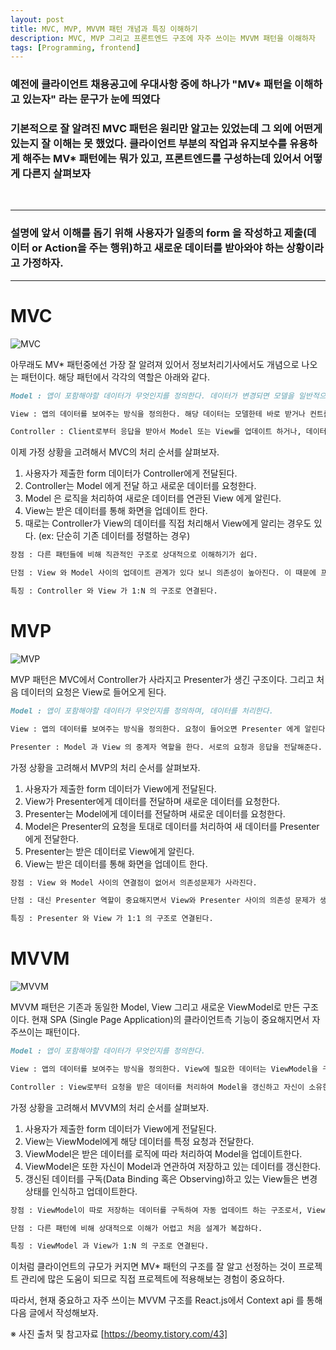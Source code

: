 ```yaml
---
layout: post
title: MVC, MVP, MVVM 패턴 개념과 특징 이해하기
description: MVC, MVP 그리고 프론트엔드 구조에 자주 쓰이는 MVVM 패턴을 이해하자
tags: [Programming, frontend]
---
```


### 예전에 클라이언트 채용공고에 우대사항 중에 하나가 "MV\* 패턴을 이해하고 있는자" 라는 문구가 눈에 띄였다

### 기본적으로 잘 알려진 MVC 패턴은 원리만 알고는 있었는데 그 외에 어떤게 있는지 잘 이해는 못 했었다. 클라이언트 부분의 작업과 유지보수를 유용하게 해주는 MV\* 패턴에는 뭐가 있고, 프론트엔드를 구성하는데 있어서 어떻게 다른지 살펴보자

<br>

---

### 설명에 앞서 이해를 돕기 위해 사용자가 일종의 form 을 작성하고 제출(데이터 or Action을 주는 행위)하고 새로운 데이터를 받아와야 하는 상황이라고 가정하자.

---

# MVC

![MVC](https://img1.daumcdn.net/thumb/R1280x0/?scode=mtistory2&fname=https%3A%2F%2Fblog.kakaocdn.net%2Fdn%2F7IE8f%2FbtqBRvw9sFF%2FAGLRdsOLuvNZ9okmGOlkx1%2Fimg.png)

아무래도 MV\* 패턴중에선 가장 잘 알려져 있어서 정보처리기사에서도 개념으로 나오는 패턴이다.
해당 패턴에서 각각의 역할은 아래와 같다.

```md
Model : 앱이 포함해야할 데이터가 무엇인지를 정의한다. 데이터가 변경되면 모델을 일반적으로 뷰에게 알리며 가끔 컨트롤러에게 알린다.

View : 앱의 데이터를 보여주는 방식을 정의한다. 해당 데이터는 모델한테 바로 받거나 컨트롤러를 통해 받는다.

Controller : Client로부터 응답을 받아서 Model 또는 View를 업데이트 하거나, 데이터를 전달해주는 역할을 한다.
```

이제 가정 상황을 고려해서 MVC의 처리 순서를 살펴보자.

1. 사용자가 제출한 form 데이터가 Controller에게 전달된다.
2. Controller는 Model 에게 전달 하고 새로운 데이터를 요청한다.
3. Model 은 로직을 처리하여 새로운 데이터를 연관된 View 에게 알린다.
4. View는 받은 데이터를 통해 화면을 업데이트 한다.
5. 때로는 Controller가 View의 데이터를 직접 처리해서 View에게 알리는 경우도 있다. (ex: 단순히 기존 데이터를 정렬하는 경우)

```md
장점 : 다른 패턴들에 비해 직관적인 구조로 상대적으로 이해하기가 쉽다.

단점 : View 와 Model 사이의 업데이트 관계가 있다 보니 의존성이 높아진다. 이 때문에 프로젝트의 규모가 커지면 복잡해진다.

특징 : Controller 와 View 가 1:N 의 구조로 연결된다.
```

# MVP

![MVP](https://img1.daumcdn.net/thumb/R1280x0/?scode=mtistory2&fname=https%3A%2F%2Fblog.kakaocdn.net%2Fdn%2FclZlsT%2FbtqBTLzeUCL%2FIDA8Ga6Yarndgr88g9Nkhk%2Fimg.png)

MVP 패턴은 MVC에서 Controller가 사라지고 Presenter가 생긴 구조이다. 그리고 처음 데이터의 요청은 View로 들어오게 된다.

```md
Model : 앱이 포함해야할 데이터가 무엇인지를 정의하며, 데이터를 처리한다.

View : 앱의 데이터를 보여주는 방식을 정의한다. 요청이 들어오면 Presenter 에게 알린다.

Presenter : Model 과 View 의 중계자 역할을 한다. 서로의 요청과 응답을 전달해준다.
```

가정 상황을 고려해서 MVP의 처리 순서를 살펴보자.

1. 사용자가 제출한 form 데이터가 View에게 전달된다.
2. View가 Presenter에게 데이터를 전달하며 새로운 데이터를 요청한다.
3. Presenter는 Model에게 데이터를 전달하며 새로운 데이터를 요청한다.
4. Model은 Presenter의 요청을 토대로 데이터를 처리하여 새 데이터를 Presenter에게 전달한다.
5. Presenter는 받은 데이터로 View에게 알린다.
6. View는 받은 데이터를 통해 화면을 업데이트 한다.

```md
장점 : View 와 Model 사이의 연결점이 없어서 의존성문제가 사라진다.

단점 : 대신 Presenter 역할이 중요해지면서 View와 Presenter 사이의 의존성 문제가 생긴다.

특징 : Presenter 와 View 가 1:1 의 구조로 연결된다.
```

# MVVM

![MVVM](https://img1.daumcdn.net/thumb/R1280x0/?scode=mtistory2&fname=https%3A%2F%2Fblog.kakaocdn.net%2Fdn%2FCiXz0%2FbtqBQ1iMiVT%2FstaXr7UO95opKgXEU01EY0%2Fimg.png)

MVVM 패턴은 기존과 동일한 Model, View 그리고 새로운 ViewModel로 만든 구조이다. 현재 SPA (Single Page Application)의 클라이언트측 기능이 중요해지면서 자주쓰이는 패턴이다.

```md
Model : 앱이 포함해야할 데이터가 무엇인지를 정의한다.

View : 앱의 데이터를 보여주는 방식을 정의한다. View에 필요한 데이터는 ViewModel을 구독하여 받고 있다.

Controller : View로부터 요청을 받은 데이터를 처리하여 Model을 갱신하고 자신이 소유한 데이터도 갱신한다.
```

가정 상황을 고려해서 MVVM의 처리 순서를 살펴보자.

1. 사용자가 제출한 form 데이터가 View에게 전달된다.
2. View는 ViewModel에게 해당 데이터를 특정 요청과 전달한다.
3. ViewModel은 받은 데이터를 로직에 따라 처리하여 Model을 업데이트한다.
4. ViewModel은 또한 자신이 Model과 연관하여 저장하고 있는 데이터를 갱신한다.
5. 갱신된 데이터를 구독(Data Binding 혹은 Observing)하고 있는 View들은 변경 상태를 인식하고 업데이트한다.

```md
장점 : ViewModel이 따로 저장하는 데이터를 구독하여 자동 업데이트 하는 구조로서, View가 독립적으로 변함으로써 Model, ViewModel 과의 의존성 문제를 해결했다.

단점 : 다른 패턴에 비해 상대적으로 이해가 어렵고 처음 설계가 복잡하다.

특징 : ViewModel 과 View가 1:N 의 구조로 연결된다.
```

이처럼 클라이언트의 규모가 커지면 MV\* 패턴의 구조를 잘 알고 선정하는 것이 프로젝트 관리에 많은 도움이 되므로 직접 프로젝트에 적용해보는 경험이 중요하다.

따라서, 현재 중요하고 자주 쓰이는 MVVM 구조를 React.js에서 Context api 를 통해 다음 글에서 작성해보자.

※ 사진 출처 및 참고자료 [https://beomy.tistory.com/43]
